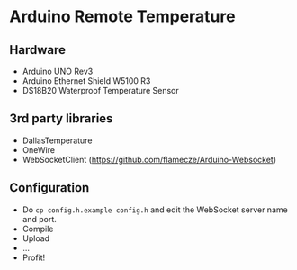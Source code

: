 # Arduino Remote Temperature

## Hardware

- Arduino UNO Rev3
- Arduino Ethernet Shield W5100 R3
- DS18B20 Waterproof Temperature Sensor

## 3rd party libraries

- DallasTemperature
- OneWire
- WebSocketClient (<https://github.com/flamecze/Arduino-Websocket>)

## Configuration

- Do `cp config.h.example config.h` and edit the WebSocket server name and port.
- Compile
- Upload
- ...
- Profit!
